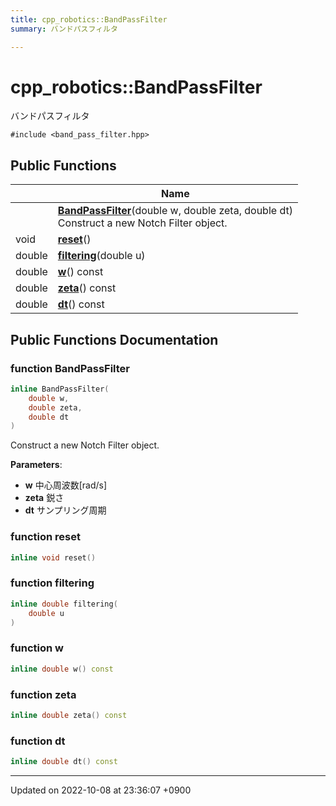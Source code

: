 ```yaml
---
title: cpp_robotics::BandPassFilter
summary: バンドパスフィルタ 

---
```


# cpp_robotics::BandPassFilter



バンドパスフィルタ 


`#include <band_pass_filter.hpp>`

## Public Functions

|                | Name           |
| -------------- | -------------- |
| | **[BandPassFilter](/cpp_robotics/doxybook/Classes/classcpp__robotics_1_1BandPassFilter/#function-bandpassfilter)**(double w, double zeta, double dt)<br>Construct a new Notch Filter object.  |
| void | **[reset](/cpp_robotics/doxybook/Classes/classcpp__robotics_1_1BandPassFilter/#function-reset)**() |
| double | **[filtering](/cpp_robotics/doxybook/Classes/classcpp__robotics_1_1BandPassFilter/#function-filtering)**(double u) |
| double | **[w](/cpp_robotics/doxybook/Classes/classcpp__robotics_1_1BandPassFilter/#function-w)**() const |
| double | **[zeta](/cpp_robotics/doxybook/Classes/classcpp__robotics_1_1BandPassFilter/#function-zeta)**() const |
| double | **[dt](/cpp_robotics/doxybook/Classes/classcpp__robotics_1_1BandPassFilter/#function-dt)**() const |

## Public Functions Documentation

### function BandPassFilter

```cpp
inline BandPassFilter(
    double w,
    double zeta,
    double dt
)
```

Construct a new Notch Filter object. 

**Parameters**: 

  * **w** 中心周波数[rad/s] 
  * **zeta** 鋭さ 
  * **dt** サンプリング周期 


### function reset

```cpp
inline void reset()
```


### function filtering

```cpp
inline double filtering(
    double u
)
```


### function w

```cpp
inline double w() const
```


### function zeta

```cpp
inline double zeta() const
```


### function dt

```cpp
inline double dt() const
```


-------------------------------

Updated on 2022-10-08 at 23:36:07 +0900